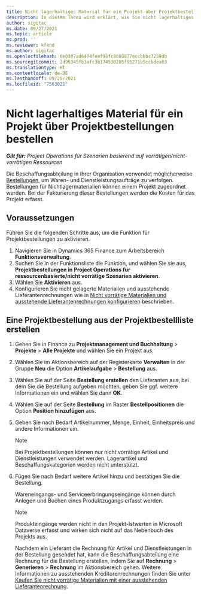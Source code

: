 ```yaml
---
title: Nicht lagerhaltiges Material für ein Projekt über Projektbestellungen bestellen
description: In diesem Thema wird erklärt, wie Sie nicht lagerhaltiges Material für ein Projekt über Projektbestellungen bestellen.
author: sigitac
ms.date: 09/27/2021
ms.topic: article
ms.prod: ''
ms.reviewer: kfend
ms.author: sigitac
ms.openlocfilehash: 6e0307ad6474feef96fc8080877eccbbbc7259db
ms.sourcegitcommit: 2d96345fb3afc3b174530285f95271b5ccbdea03
ms.translationtype: HT
ms.contentlocale: de-DE
ms.lasthandoff: 09/29/2021
ms.locfileid: "7563021"
---
```

# <a name="order-non-stocked-materials-for-a-project-using-project-purchase-orders"></a>Nicht lagerhaltiges Material für ein Projekt über Projektbestellungen bestellen

_**Gilt für:** Project Operations für Szenarien basierend auf vorrätigen/nicht-vorrätigen Ressourcen_

Die Beschaffungsabteilung in Ihrer Organisation verwendet möglicherweise [Bestellungen](/dynamics365/supply-chain/procurement/purchase-order-overview), um Waren- und Dienstleistungsaufträge zu verfolgen. Bestellungen für Nichtlagermaterialien können einem Projekt zugeordnet werden. Bei der Fakturierung dieser Bestellungen werden die Kosten für das Projekt erfasst.

## <a name="prerequisites"></a>Voraussetzungen
Führen Sie die folgenden Schritte aus, um die Funktion für Projektbestellungen zu aktivieren.

1. Navigieren Sie in Dynamics 365 Finance zum Arbeitsbereich **Funktionsverwaltung**.
2. Suchen Sie in der Funktionsliste die Funktion, und wählen Sie sie aus, **Projektbestellungen in Project Operations für ressourcenbasierte/nicht vorrätige Szenarien aktivieren**.
3. Wählen Sie **Aktivieren** aus.
4. Konfigurieren Sie nicht gelagerte Materialien und ausstehende Lieferantenrechnungen wie in [Nicht vorrätige Materialien und ausstehende Lieferantenrechnungen konfigurieren](configure-materials-nonstocked.md) beschrieben.

## <a name="create-a-project-purchase-order-from-the-project-purchase-order-list"></a>Eine Projektbestellung aus der Projektbestellliste erstellen

1. Gehen Sie in Finance zu **Projektmanagement und Buchhaltung** > **Projekte** > **Alle Projekte** und wählen Sie ein Projekt aus.
2. Wählen Sie im Aktionsbereich auf der Registerkarte **Verwalten** in der Gruppe **Neu** die Option **Artikelaufgabe** > **Bestellung** aus.
3. Wählen Sie auf der Seite **Bestellung erstellen** den Lieferanten aus, bei dem Sie die Bestellung aufgeben möchten, geben Sie ggf. weitere Informationen ein und wählen Sie dann **OK**.
4. Wählen Sie auf der Seite **Bestellung** im Raster **Bestellpositionen** die Option **Position hinzufügen** aus.
5. Geben Sie nach Bedarf Artikelnummer, Menge, Einheit, Einheitspreis und andere Informationen ein.

    > [!NOTE]
    > Bei Projektbestellungen können nur nicht vorrätige Artikel und Dienstleistungen verwendet werden. Lagerartikel und Beschaffungskategorien werden nicht unterstützt.

6. Fügen Sie nach Bedarf weitere Artikel hinzu und bestätigen Sie die Bestellung.

    Wareneingangs- und Serviceerbringungseingänge können durch Anlegen und Buchen eines Produktzugangs erfasst werden.

    > [!NOTE]
    > Produkteingänge werden nicht in den Projekt-Istwerten in Microsoft Dataverse erfasst und wirken sich nicht auf das Nebenbuch des Projekts aus.

    Nachdem ein Lieferant die Rechnung für Artikel und Dienstleistungen in der Bestellung gesendet hat, kann die Beschaffungsabteilung eine Rechnung für die Bestellung erstellen, indem Sie auf **Rechnung** > **Generieren** > **Rechnung** im Aktionsbereich gehen. Weitere Informationen zu ausstehenden Kreditorenrechnungen finden Sie unter [Kaufen Sie nicht vorrätige Materialien mit einer ausstehenden Lieferantenrechnung](pending-vendor-invoices.md).
